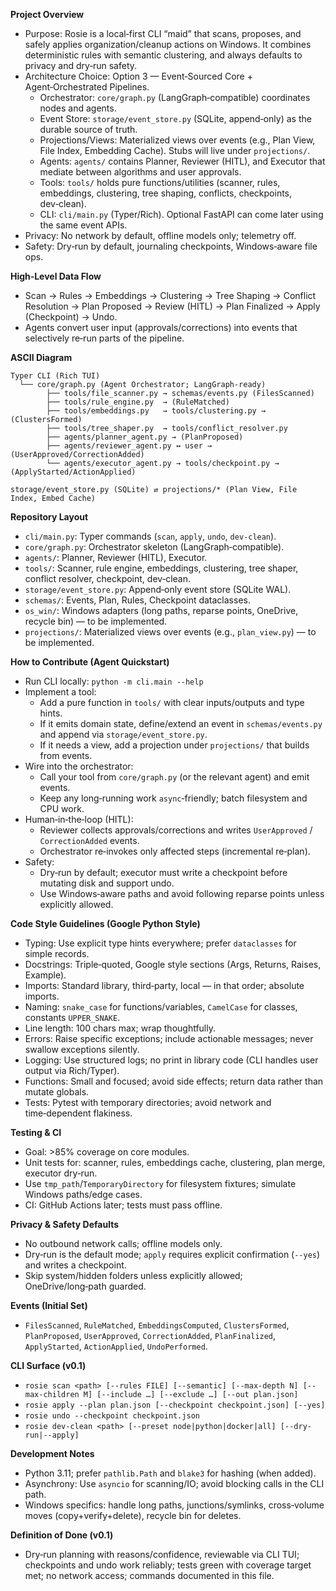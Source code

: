 **Project Overview**
- Purpose: Rosie is a local‑first CLI “maid” that scans, proposes, and safely applies organization/cleanup actions on Windows. It combines deterministic rules with semantic clustering, and always defaults to privacy and dry‑run safety.
- Architecture Choice: Option 3 — Event‑Sourced Core + Agent‑Orchestrated Pipelines.
  - Orchestrator: `core/graph.py` (LangGraph‑compatible) coordinates nodes and agents.
  - Event Store: `storage/event_store.py` (SQLite, append‑only) as the durable source of truth.
  - Projections/Views: Materialized views over events (e.g., Plan View, File Index, Embedding Cache). Stubs will live under `projections/`.
  - Agents: `agents/` contains Planner, Reviewer (HITL), and Executor that mediate between algorithms and user approvals.
  - Tools: `tools/` holds pure functions/utilities (scanner, rules, embeddings, clustering, tree shaping, conflicts, checkpoints, dev‑clean).
  - CLI: `cli/main.py` (Typer/Rich). Optional FastAPI can come later using the same event APIs.
- Privacy: No network by default, offline models only; telemetry off.
- Safety: Dry‑run by default, journaling checkpoints, Windows‑aware file ops.

**High‑Level Data Flow**
- Scan → Rules → Embeddings → Clustering → Tree Shaping → Conflict Resolution → Plan Proposed → Review (HITL) → Plan Finalized → Apply (Checkpoint) → Undo.
- Agents convert user input (approvals/corrections) into events that selectively re‑run parts of the pipeline.

**ASCII Diagram**
```
Typer CLI (Rich TUI)
  └── core/graph.py (Agent Orchestrator; LangGraph‑ready)
        ├── tools/file_scanner.py → schemas/events.py (FilesScanned)
        ├── tools/rule_engine.py  → (RuleMatched)
        ├── tools/embeddings.py   → tools/clustering.py → (ClustersFormed)
        ├── tools/tree_shaper.py  → tools/conflict_resolver.py
        ├── agents/planner_agent.py → (PlanProposed)
        ├── agents/reviewer_agent.py ↔ user → (UserApproved/CorrectionAdded)
        └── agents/executor_agent.py → tools/checkpoint.py → (ApplyStarted/ActionApplied)

storage/event_store.py (SQLite) ⇄ projections/* (Plan View, File Index, Embed Cache)
```

**Repository Layout**
- `cli/main.py`: Typer commands (`scan`, `apply`, `undo`, `dev-clean`).
- `core/graph.py`: Orchestrator skeleton (LangGraph‑compatible).
- `agents/`: Planner, Reviewer (HITL), Executor.
- `tools/`: Scanner, rule engine, embeddings, clustering, tree shaper, conflict resolver, checkpoint, dev‑clean.
- `storage/event_store.py`: Append‑only event store (SQLite WAL).
- `schemas/`: Events, Plan, Rules, Checkpoint dataclasses.
- `os_win/`: Windows adapters (long paths, reparse points, OneDrive, recycle bin) — to be implemented.
- `projections/`: Materialized views over events (e.g., `plan_view.py`) — to be implemented.

**How to Contribute (Agent Quickstart)**
- Run CLI locally: `python -m cli.main --help`
- Implement a tool:
  - Add a pure function in `tools/` with clear inputs/outputs and type hints.
  - If it emits domain state, define/extend an event in `schemas/events.py` and append via `storage/event_store.py`.
  - If it needs a view, add a projection under `projections/` that builds from events.
- Wire into the orchestrator:
  - Call your tool from `core/graph.py` (or the relevant agent) and emit events.
  - Keep any long‑running work `async`‑friendly; batch filesystem and CPU work.
- Human‑in‑the‑loop (HITL):
  - Reviewer collects approvals/corrections and writes `UserApproved` / `CorrectionAdded` events.
  - Orchestrator re‑invokes only affected steps (incremental re‑plan).
- Safety:
  - Dry‑run by default; executor must write a checkpoint before mutating disk and support undo.
  - Use Windows‑aware paths and avoid following reparse points unless explicitly allowed.

**Code Style Guidelines (Google Python Style)**
- Typing: Use explicit type hints everywhere; prefer `dataclasses` for simple records.
- Docstrings: Triple‑quoted, Google style sections (Args, Returns, Raises, Example).
- Imports: Standard library, third‑party, local — in that order; absolute imports.
- Naming: `snake_case` for functions/variables, `CamelCase` for classes, constants `UPPER_SNAKE`.
- Line length: 100 chars max; wrap thoughtfully.
- Errors: Raise specific exceptions; include actionable messages; never swallow exceptions silently.
- Logging: Use structured logs; no print in library code (CLI handles user output via Rich/Typer).
- Functions: Small and focused; avoid side effects; return data rather than mutate globals.
- Tests: Pytest with temporary directories; avoid network and time‑dependent flakiness.

**Testing & CI**
- Goal: >85% coverage on core modules.
- Unit tests for: scanner, rules, embeddings cache, clustering, plan merge, executor dry‑run.
- Use `tmp_path`/`TemporaryDirectory` for filesystem fixtures; simulate Windows paths/edge cases.
- CI: GitHub Actions later; tests must pass offline.

**Privacy & Safety Defaults**
- No outbound network calls; offline models only.
- Dry‑run is the default mode; `apply` requires explicit confirmation (`--yes`) and writes a checkpoint.
- Skip system/hidden folders unless explicitly allowed; OneDrive/long‑path guarded.

**Events (Initial Set)**
- `FilesScanned`, `RuleMatched`, `EmbeddingsComputed`, `ClustersFormed`, `PlanProposed`,
  `UserApproved`, `CorrectionAdded`, `PlanFinalized`, `ApplyStarted`, `ActionApplied`, `UndoPerformed`.

**CLI Surface (v0.1)**
- `rosie scan <path> [--rules FILE] [--semantic] [--max-depth N] [--max-children M] [--include …] [--exclude …] [--out plan.json]`
- `rosie apply --plan plan.json [--checkpoint checkpoint.json] [--yes]`
- `rosie undo --checkpoint checkpoint.json`
- `rosie dev-clean <path> [--preset node|python|docker|all] [--dry-run|--apply]`

**Development Notes**
- Python 3.11; prefer `pathlib.Path` and `blake3` for hashing (when added).
- Asynchrony: Use `asyncio` for scanning/IO; avoid blocking calls in the CLI path.
- Windows specifics: handle long paths, junctions/symlinks, cross‑volume moves (copy+verify+delete), recycle bin for deletes.

**Definition of Done (v0.1)**
- Dry‑run planning with reasons/confidence, reviewable via CLI TUI; checkpoints and undo work reliably; tests green with coverage target met; no network access; commands documented in this file.

